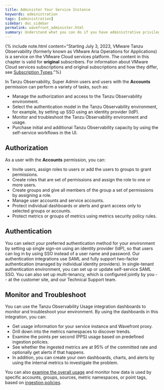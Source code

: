 ```yaml
---
title: Administer Your Service Instance
keywords: administration
tags: [administration]
sidebar: doc_sidebar
permalink: wavefront_administer.html
summary: Understand what you can do if you have administrative privileges.
---
```


{% include note.html content="Starting July 3, 2023, VMware Tanzu Observability (formerly known as VMware Aria Operations for Applications) is a service on the VMware Cloud services platform. The content in this chapter is valid for **original** subscribers. For information about VMware Cloud services subscriptions and original subscriptions and how they differ, see [Subscription Types](subscriptions-differences.html)."%}

In Tanzu Observability, Super Admin users and users with the **Accounts** permission can perform a variety of tasks, such as:

* Manage the authorization and access to the Tanzu Observability environment.
* Select the authentication model in the Tanzu Observability environment, for example, by setting up SSO using an identity provider (IdP).
* Monitor and troubleshoot the Tanzu Observability environment and usage.
* Purchase initial and additional Tanzu Observability capacity by using the self-service workflows in the UI.

## Authorization

As a user with the **Accounts** permission, you can:

* Invite users, assign roles to users or add the users to groups to grant permissions. 
* Create roles that are set of permissions and assign the role to one or more users.
* Create groups and give all members of the group a set of permissions by assigning a role.
* Manage user accounts and service accounts.
* Protect individual dashboards or alerts and grant access only to selected groups or accounts.
* Protect metrics or groups of metrics using metrics security policy rules.


## Authentication

You can select your preferred authentication method for your environment by setting up single sign-on using an identity provider (IdP), so that users can log in by using SSO instead of a user name and password. Our authentication integrations use SAML and fully support two-factor authentication (managed by individual identity providers).  In single-tenant authentication environment, you can set up or update self-service SAML SSO. You can also set up multi-tenancy, which is configured jointly by you -- at the customer site, and our Technical Support team. 

## Monitor and Troubleshoot

You can use the Tanzu Observability Usage integration dashboards to monitor and troubleshoot your environment. By using the dashboards in this integration, you can:

* Get usage information for your service instance and Wavefront proxy.
* Drill down into the metrics namespaces to discover trends.
* Examine the points per second (PPS) usage based on predefined ingestion policies.
* See whether the ingested metrics are at 95% of the committed rate and optionally get alerts if that happens.
* In addition, you can create your own dashboards, charts, and alerts by using the internal metrics to investigate the problem.

You can also [examine the overall usage](examine_usage.html) and monitor how data is used by specific accounts, groups, sources, metric namespaces, or point tags, based on [ingestion policies](ingestion_policies.html).
